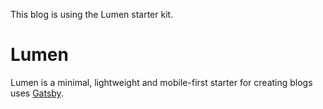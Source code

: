 This blog is using the Lumen starter kit.

# Lumen

Lumen is a minimal, lightweight and mobile-first starter for creating blogs uses [Gatsby](https://github.com/gatsbyjs/gatsby).